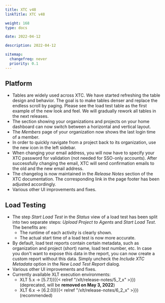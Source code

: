 ```yaml
---
title: XTC v48
linkTitle: XTC v48

weight: 168
type: docs

date: 2022-04-12

description: 2022-04-12

sitemap:
  changefreq: never
  priority: 0.1
---
```


## Platform

* Tables are widely used across XTC. We have started refreshing the table design and behavior. The goal is to make tables denser and replace the endless scroll by paging. Please see the load test table as the first example of the new look and feel. We will gradually rework all tables in the next releases.
* The section showing your organizations and projects on your home dashboard can now switch between a horizontal and vertical layout.
* The _Members_ page of your organization now shows the last login time of a member.
* In order to quickly navigate from a project back to its organization, use the new icon in the left sidebar.
* When changing your email address, you will now have to specify your XTC password for validation (not needed for SSO-only accounts). After successfully changing the email, XTC will send confirmation emails to the old and the new email address.
* The changelog is now maintained in the _Release Notes_ section of the XTC documentation. The corresponding link in the page footer has been adjusted accordingly.
* Various other UI improvements and fixes.


## Load Testing



* The step _Start Load Test_ in the _Status_ view of a load test has been split into two separate steps: _Upload Project to Agents_ and _Start Load Test_. The benefits are:
    * The runtime of each activity is clearly shown.
    * The actual start time of a load test is now more accurate.
* By default, load test reports contain certain metadata, such as organization and project (short) name, load test number, etc. In case you don't want to expose this data in the report, you can now create a custom report without this data. Simply uncheck the _Include XTC Metadata_ option in the _New Load Test Report_ dialog.
* Various other UI improvements and fixes.
* Currently available XLT execution environments:
    * XLT 5.x → [5.7.1]({{< relref "/xlt/release-notes/5_7_x" >}}) (deprecated, will be **removed on May 3, 2022**)
    * XLT 6.x → [6.2.0]({{< relref "/xlt/release-notes/6_2_x" >}}) (recommended)
